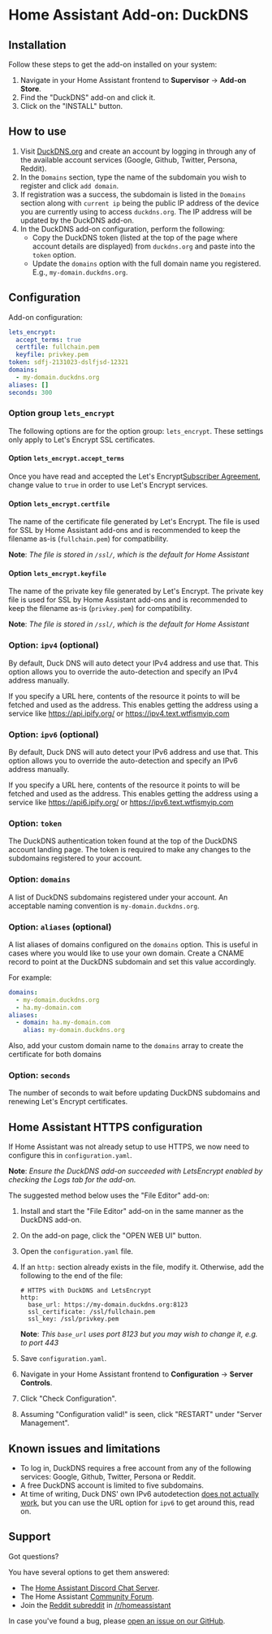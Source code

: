 # Home Assistant Add-on: DuckDNS

## Installation

Follow these steps to get the add-on installed on your system:

1. Navigate in your Home Assistant frontend to **Supervisor** -> **Add-on Store**.
2. Find the "DuckDNS" add-on and click it.
3. Click on the "INSTALL" button.

## How to use

1. Visit [DuckDNS.org](https://www.duckdns.org/) and create an account by logging in through any of the available account services (Google, Github, Twitter, Persona, Reddit).
2. In the `Domains` section, type the name of the subdomain you wish to register and click `add domain`.
3. If registration was a success, the subdomain is listed in the `Domains` section along with `current ip` being the public IP address of the device you are currently using to access `duckdns.org`. The IP address will be updated by the DuckDNS add-on.
4. In the DuckDNS add-on configuration, perform the following:
    - Copy the DuckDNS token (listed at the top of the page where account details are displayed) from `duckdns.org` and paste into the `token` option.
    - Update the `domains` option with the full domain name you registered. E.g., `my-domain.duckdns.org`.

## Configuration

Add-on configuration:

```yaml
lets_encrypt:
  accept_terms: true
  certfile: fullchain.pem
  keyfile: privkey.pem
token: sdfj-2131023-dslfjsd-12321
domains:
  - my-domain.duckdns.org
aliases: []
seconds: 300
```

### Option group `lets_encrypt`

The following options are for the option group: `lets_encrypt`. These settings
only apply to Let's Encrypt SSL certificates.

#### Option `lets_encrypt.accept_terms`

Once you have read and accepted the Let's Encrypt[Subscriber Agreement](https://letsencrypt.org/repository/), change value to `true` in order to use Let's Encrypt services.

#### Option `lets_encrypt.certfile`

The name of the certificate file generated by Let's Encrypt. The file is used for SSL by Home Assistant add-ons and is recommended to keep the filename as-is (`fullchain.pem`) for compatibility.

**Note**: _The file is stored in `/ssl/`, which is the default for Home Assistant_

#### Option `lets_encrypt.keyfile`

The name of the private key file generated by Let's Encrypt. The private key file is used for SSL by Home Assistant add-ons and is recommended to keep the filename as-is (`privkey.pem`) for compatibility.

**Note**: _The file is stored in `/ssl/`, which is the default for Home Assistant_

### Option: `ipv4` (optional)

By default, Duck DNS will auto detect your IPv4 address and use that.
This option allows you to override the auto-detection and specify an
IPv4 address manually.

If you specify a URL here, contents of the resource it points to will be
fetched and used as the address. This enables getting the address using
a service like https://api.ipify.org/ or https://ipv4.text.wtfismyip.com

### Option: `ipv6` (optional)

By default, Duck DNS will auto detect your IPv6 address and use that.
This option allows you to override the auto-detection and specify an
IPv6 address manually.

If you specify a URL here, contents of the resource it points to will be
fetched and used as the address. This enables getting the address using
a service like https://api6.ipify.org/ or https://ipv6.text.wtfismyip.com

### Option: `token`

The DuckDNS authentication token found at the top of the DuckDNS account landing page. The token is required to make any changes to the subdomains registered to your account.

### Option: `domains`

A list of DuckDNS subdomains registered under your account. An acceptable naming convention is `my-domain.duckdns.org`.

### Option: `aliases` (optional)

A list aliases of domains configured on the `domains` option.
This is useful in cases where you would like to use your own domain.
Create a CNAME record to point at the DuckDNS subdomain and set this value accordingly.

For example:

```yaml
domains:
  - my-domain.duckdns.org
  - ha.my-domain.com
aliases:
  - domain: ha.my-domain.com
    alias: my-domain.duckdns.org
```

Also, add your custom domain name to the `domains` array to create the certificate for both domains

### Option: `seconds`

The number of seconds to wait before updating DuckDNS subdomains and renewing Let's Encrypt certificates.


## Home Assistant HTTPS configuration

If Home Assistant was not already setup to use HTTPS, we now need to configure this in `configuration.yaml`.

**Note**: _Ensure the DuckDNS add-on succeeded with LetsEncrypt enabled by checking the Logs tab for the add-on._

The suggested method below uses the "File Editor" add-on:

1. Install and start the "File Editor" add-on in the same manner as the DuckDNS add-on.
2. On the add-on page, click the "OPEN WEB UI" button.
3. Open the `configuration.yaml` file.
4. If an `http:` section already exists in the file, modify it. Otherwise, add the following to the end of the file:

	```
	# HTTPS with DuckDNS and LetsEncrypt
	http:
	  base_url: https://my-domain.duckdns.org:8123
	  ssl_certificate: /ssl/fullchain.pem
	  ssl_key: /ssl/privkey.pem
	```
	**Note**: _This `base_url` uses port 8123 but you may wish to change it, e.g. to port 443_

5. Save `configuration.yaml`.
6. Navigate in your Home Assistant frontend to **Configuration** -> **Server Controls**.
7. Click "Check Configuration".
8. Assuming "Configuration valid!" is seen, click "RESTART" under "Server Management".

## Known issues and limitations

- To log in, DuckDNS requires a free account from any of the following services: Google, Github, Twitter, Persona or Reddit.
- A free DuckDNS account is limited to five subdomains.
- At time of writing, Duck DNS' own IPv6 autodetection
  [does not actually work][duckdns-faq], but you can use the URL option
  for `ipv6` to get around this, read on.

## Support

Got questions?

You have several options to get them answered:

- The [Home Assistant Discord Chat Server][discord].
- The Home Assistant [Community Forum][forum].
- Join the [Reddit subreddit][reddit] in [/r/homeassistant][reddit]

In case you've found a bug, please [open an issue on our GitHub][issue].

[discord]: https://discord.gg/c5DvZ4e
[forum]: https://community.home-assistant.io
[issue]: https://github.com/home-assistant/hassio-addons/issues
[reddit]: https://reddit.com/r/homeassistant
[duckdns]: https://duckdns.org
[duckdns-faq]: https://www.duckdns.org/faqs.jsp
